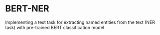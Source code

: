 # BERT-NER
Implementing a test task for extracting named entities from the text (NER task) with pre-trained BERT classification model
